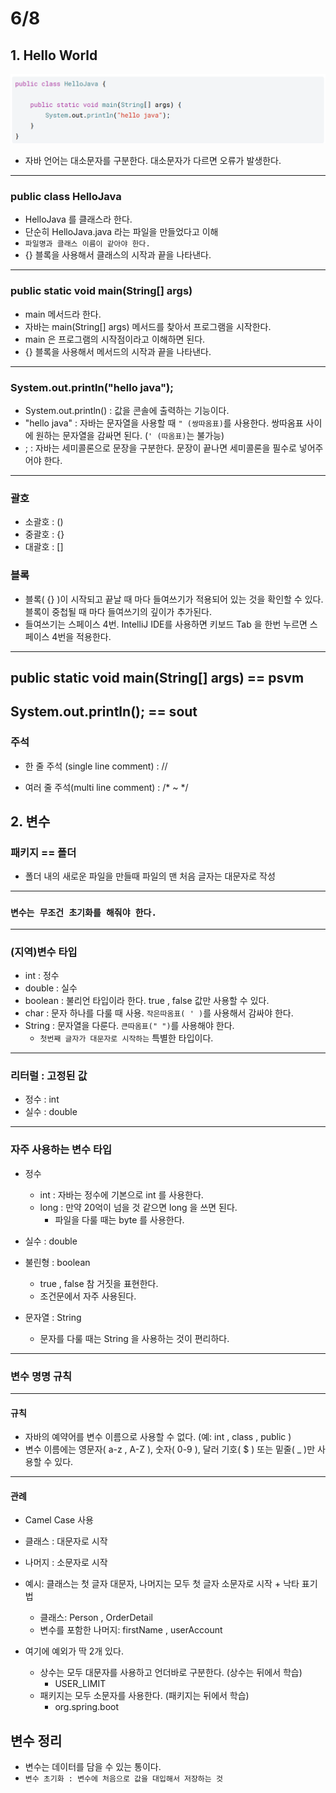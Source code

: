 # 6/8

## 1. Hello World

![alt text](image.png)

- 자바 언어는 대소문자를 구분한다. 대소문자가 다르면 오류가 발생한다.

---

### public class HelloJava

- HelloJava 를 클래스라 한다.
- 단순히 HelloJava.java 라는 파일을 만들었다고 이해
- `파일명과 클래스 이름이 같아야 한다.`
- {} 블록을 사용해서 클래스의 시작과 끝을 나타낸다.
---

### public static void main(String[] args)

- main 메서드라 한다.
- 자바는 main(String[] args) 메서드를 찾아서 프로그램을 시작한다.
- main 은 프로그램의 시작점이라고 이해하면 된다.
- {} 블록을 사용해서 메서드의 시작과 끝을 나타낸다.

---

### System.out.println("hello java");

- System.out.println() : 값을 콘솔에 출력하는 기능이다.
- "hello java" : 자바는 문자열을 사용할 때 `" (쌍따옴표)`를 사용한다. 쌍따옴표 사이에 원하는 문자열을 감싸면 된다. (`' (따옴표)`는 불가능)
- ; : 자바는 세미콜론으로 문장을 구분한다. 문장이 끝나면 세미콜론을 필수로 넣어주어야 한다.
---

### 괄호

- 소괄호 : ()
- 중괄호 : {}
- 대괄호 : []

### 블록

- 블록( {} )이 시작되고 끝날 때 마다 들여쓰기가 적용되어 있는 것을 확인할 수 있다. 블록이 중첩될 때 마다 들여쓰기의 깊이가 추가된다.
- 들여쓰기는 스페이스 4번. IntelliJ IDE를 사용하면 키보드 Tab 을 한번 누르면 스페이스 4번을 적용한다.
---

## public static void main(String[] args) == psvm

## System.out.println(); == sout

### 주석

- 한 줄 주석 (single line comment) : //

- 여러 줄 주석(multi line comment) : /* ~ */

## 2. 변수

### 패키지 == 폴더

- 폴더 내의 새로운 파일을 만들때 파일의 맨 처음 글자는 대문자로 작성
---
### `변수는 무조건 초기화를 해줘야 한다.`
---
### (지역)변수 타입

- int : 정수
- double : 실수
- boolean : 불리언 타입이라 한다. true , false 값만 사용할 수 있다. 
- char : 문자 하나를 다룰 때 사용. `작은따옴표( ' )`를 사용해서 감싸야 한다. 
- String : 문자열을 다룬다. `큰따옴표(" ")`를 사용해야 한다.
  - `첫번째 글자가 대문자로 시작하는` 특별한 타입이다.
---
### 리터럴 : 고정된 값

- 정수 : int
- 실수 : double
---
### 자주 사용하는 변수 타입

- 정수 

  - int : 자바는 정수에 기본으로 int 를 사용한다. 
  - long : 만약 20억이 넘을 것 같으면 long 을 쓰면 된다.
    - 파일을 다룰 때는 byte 를 사용한다.

- 실수 : double 

- 불린형 : boolean

  - true , false 참 거짓을 표현한다. 
  - 조건문에서 자주 사용된다.

- 문자열 : String 

  - 문자를 다룰 때는 String 을 사용하는 것이 편리하다.
---
### 변수 명명 규칙
---
#### 규칙

- 자바의 예약어를 변수 이름으로 사용할 수 없다. (예: int , class , public )
- 변수 이름에는 영문자( a-z , A-Z ), 숫자( 0-9 ), 달러 기호( $ ) 또는 밑줄( _ )만 사용할 수 있다.

---
#### 관례

- Camel Case 사용

- 클래스 : 대문자로 시작
- 나머지 : 소문자로 시작
  

- 예시: 클래스는 첫 글자 대문자, 나머지는 모두 첫 글자 소문자로 시작 + 낙타 표기법

  - 클래스: Person , OrderDetail
  - 변수를 포함한 나머지: firstName , userAccount
  
- 여기에 예외가 딱 2개 있다.
  - 상수는 모두 대문자를 사용하고 언더바로 구분한다. (상수는 뒤에서 학습)
    - USER_LIMIT
  - 패키지는 모두 소문자를 사용한다. (패키지는 뒤에서 학습)
    - org.spring.boot

## 변수 정리

- 변수는 데이터를 담을 수 있는 통이다.
- `변수 초기화 : 변수에 처음으로 값을 대입해서 저장하는 것`
